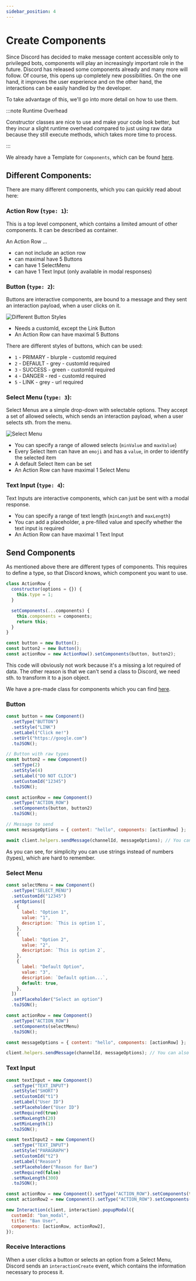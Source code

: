 ```yaml
---
sidebar_position: 4
---
```


# Create Components

Since Discord has decided to make message content accessible only to privileged bots, components will play an
increasingly important role in the future. Discord has released some components already and many more will follow. Of
course, this opens up completely new possibilities. On the one hand, it improves the user experience and on the other
hand, the interactions can be easily handled by the developer.

To take advantage of this, we'll go into more detail on how to use them.

:::note Runtime Overhead

Constructor classes are nice to use and make your code look better, but they incur a slight runtime overhead compared to
just using raw data because they still execute methods, which takes more time to process.

:::

We already have a Template for `Components`, which can be found
[here](https://github.com/discordeno/discordeno/tree/main/template/nodejs/discord/structures/Component.js).

## Different Components:

There are many different components, which you can quickly read about here:

### Action Row (`type: 1`):

This is a top level component, which contains a limited amount of other components. It can be described as container.

An Action Row ...

- can not include an action row
- can maximal have 5 Buttons
- can have 1 SelectMenu
- can have 1 Text Input (only available in modal responses)

### Button (`type: 2`):

Buttons are interactive components, are bound to a message and they sent an interaction payload, when a user clicks on
it.

![Different Button Styles](https://i.imgur.com/jUE2Kp0.png)

- Needs a customId, except the Link Button
- An Action Row can have maximal 5 Buttons

There are different styles of buttons, which can be used:

- `1` - PRIMARY - blurple - customId required
- `2` - DEFAULT - grey - customId required
- `3` - SUCCESS - green - customId required
- `4` - DANGER - red - customId required
- `5` - LINK - grey - url required

### Select Menu (`type: 3`):

Select Menus are a simple drop-down with selectable options. They accept a set of allowed selects, which sends an
interaction payload, when a user selects sth. from the menu.

![Select Menu](https://i.imgur.com/42Hwiuw.png)

- You can specify a range of allowed selects (`minValue` and `maxValue`)
- Every Select Item can have an `emoji` and has a `value`, in order to identify the selected item
- A default Select Item can be set
- An Action Row can have maximal 1 Select Menu

### Text Input (`type: 4`):

Text Inputs are interactive components, which can just be sent with a modal response.

- You can specify a range of text length (`minLength` and `maxLength`)
- You can add a placeholder, a pre-filled value and specify whether the text input is required
- An Action Row can have maximal 1 Text Input

## Send Components

As mentioned above there are different types of components. This requires to define a type, so that Discord knows, which
component you want to use.

```js
class ActionRow {
  constructor(options = {}) {
    this.type = 1;
  }

  setComponents(...components) {
    this.components = components;
    return this;
  }
}
```

```js
const button = new Button();
const button2 = new Button();
const actionRow = new ActionRow().setComponents(button, button2);
```

This code will obviously not work because it's a missing a lot required of data. The other reason is that we can't send
a class to Discord, we need sth. to transform it to a json object.

We have a pre-made class for components which you can find
[here](https://github.com/discordeno/discordeno/tree/main/template/nodejs/discord/structures/Component.js).

### Button

```js
const button = new Component()
  .setType("BUTTON")
  .setStyle("LINK")
  .setLabel("Click me!")
  .setUrl("https://google.com")
  .toJSON();

// Button with raw types
const button2 = new Component()
  .setType(2)
  .setStyle(4)
  .setLabel("DO NOT CLICK")
  .setCustomId("12345")
  .toJSON();

const actionRow = new Component()
  .setType("ACTION_ROW")
  .setComponents(button, button2)
  .toJSON();

// Message to send
const messageOptions = { content: "hello", components: [actionRow] };

await client.helpers.sendMessage(channelId, messageOptions); // You can also use the Message Structure
```

As you can see, for simplicity you can use strings instead of numbers (types), which are hard to remember.

### Select Menu

```js
const selectMenu = new Component()
  .setType("SELECT_MENU")
  .setCustomId("12345")
  .setOptions([
    {
      label: "Option 1",
      value: "1",
      description: `This is option 1`,
    },
    {
      label: "Option 2",
      value: "2",
      description: `This is option 2`,
    },
    {
      label: "Default Option",
      value: "3",
      description: `Default option...`,
      default: true,
    },
  ])
  .setPlaceholder("Select an option")
  .toJSON();

const actionRow = new Component()
  .setType("ACTION_ROW")
  .setComponents(selectMenu)
  .toJSON();

const messageOptions = { content: "hello", components: [actionRow] };

client.helpers.sendMessage(channelId, messageOptions); // You can also use the Message Structure
```

### Text Input

```js
const textInput = new Component()
  .setType("TEXT_INPUT")
  .setStyle("SHORT")
  .setCustomId("t1")
  .setLabel("User ID")
  .setPlaceholder("User ID")
  .setRequired(true)
  .setMaxLength(20)
  .setMinLength(1)
  .toJSON();

const textInput2 = new Component()
  .setType("TEXT_INPUT")
  .setStyle("PARAGRAPH")
  .setCustomId("t2")
  .setLabel("Reason")
  .setPlaceholder("Reason for Ban")
  .setRequired(false)
  .setMaxLength(300)
  .toJSON();

const actionRow = new Component().setType("ACTION_ROW").setComponents(textInput).toJSON();
const actionRow2 = new Component().setType("ACTION_ROW").setComponents(textInput2).toJSON();

new Interaction(client, interaction).popupModal({
  customId: "ban_modal",
  title: "Ban User",
  components: [actionRow, actionRow2],
});
```

### Receive Interactions

When a user clicks a button or selects an option from a Select Menu, Discord sends an `interactionCreate` event, which
contains the information necessary to process it.



